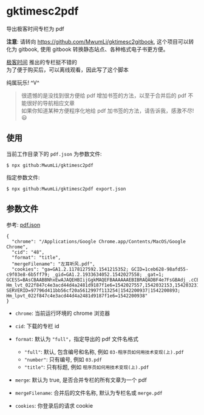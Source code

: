 # gktimesc2pdf

导出极客时间专栏为 pdf

**注意**:  请转向 <https://github.com/MwumLi/gktimesc2gitbook>, 这个项目可以转化为 gitbook, 使用 gitbook 转换静态站点、各种格式电子书更方便。

[极客时间](https://time.geekbang.org/) 推出的专栏挺不错的  
为了便于购买后，可以离线观看，因此写了这个脚本

纯属玩乐! ^V^

> 很遗憾的是没找到很方便给 pdf 增加书签的方法，以至于合并后的 pdf 不能很好的导航相应文章  
> 如果你知道某种方便程序化地给 pdf 加书签的方法，请告诉我，感激不尽!😃

## 使用

当前工作目录下的 `pdf.json` 为参数文件:

    $ npx github:MwumLi/gktimesc2pdf

指定参数文件:

    $ npx github:MwumLi/gktimesc2pdf export.json

## 参数文件

参考: [pdf.json](./pdf.json)

```
{
  "chrome": "/Applications/Google Chrome.app/Contents/MacOS/Google Chrome",
  "cid": "48",
  "format": "title",
  "mergeFilename": "左耳听风.pdf",
  "cookies": "ga=GA1.2.1178127592.1541215352; GCID=1ceb628-98afd55-c9f03e8-6b5ff79; _gid=GA1.2.1933634052.1542027558; _gat=1; GCESS=BAsCBAABBNhxEwAJAQEHBIijGgkMAQEFBAAAAAAEBIBRAQADBF4e7FsGBAdj_.cCBF4e7FsKBAAAAAAIAQM-; Hm_lvt_022f847c4e3acd44d4a2481d9187f1e6=1542027557,1542032153,1542032313,1542200928; SERVERID=97796d411bb56cf20a5612997f113254|1542200937|1542200893; Hm_lpvt_022f847c4e3acd44d4a2481d9187f1e6=1542200938"
}
```

- `chrome`: 当前运行环境的 chrome 浏览器
- `cid`: 下载的专栏 id
- `format`: 默认为 `"full"`，指定导出的 pdf 文件名格式

  - `"full"`: 默认, 包含编号和名称, 例如 `03-程序员如何用技术变现(上).pdf`
  - `"number"`: 只有编号, 例如 `03.pdf`
  - `"title"`: 只有标题, 例如 `程序员如何用技术变现(上).pdf`

- `merge`: 默认为 true, 是否合并专栏的所有文章为一个 pdf
- `mergeFilename`: 合并后的文件名称, 默认为专栏名或 `merge.pdf`
- `cookies`: 你登录后的请求 cookie

